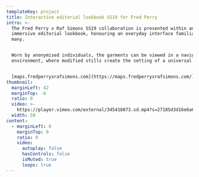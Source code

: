 ```yaml
---
templateKey: project
title: Interactive editorial lookbook SS19 for Fred Perry
intro: >-
  The Fred Perry x Raf Simons SS19 collaboration is presented within an
  immersive editorial lookbook, honouring an everyday interface familiar to
  many.


  Worn by anonymised individuals, the garments can be viewed in a navigable
  environment, where modified stills create the setting of a universal suburb.


  [maps.fredperryxrafsimons.com](https://maps.fredperryxrafsimons.com/)
thumbnail:
  marginLeft: 42
  marginTop: -6
  ratio: 0
  video: >-
    https://player.vimeo.com/external/345418873.sd.mp4?s=27185d3d16e6a61c82a5b37fbb275a85e87de4ab&profile_id=165
  width: 50
content:
  - marginLeft: 0
    marginTop: 0
    ratio: 0
    video:
      autoplay: false
      hasControls: false
      isMuted: true
      loops: true
---
```


